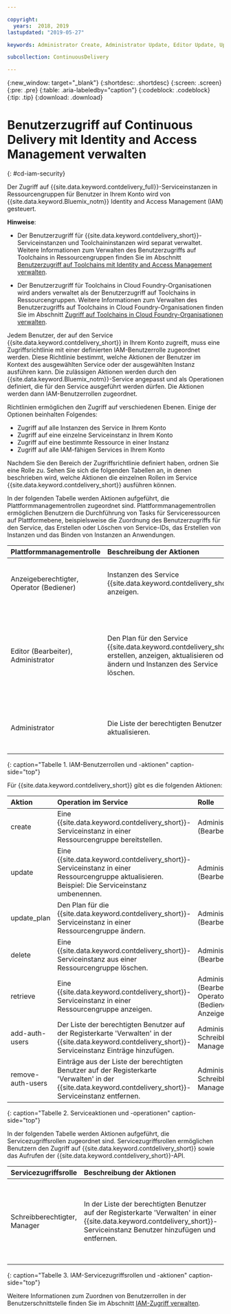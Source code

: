 ```yaml
---

copyright:
  years:  2018, 2019
lastupdated: "2019-05-27"

keywords: Administrator Create, Administrator Update, Editor Update, Update

subcollection: ContinuousDelivery

---
```


{:new_window: target="_blank"}
{:shortdesc: .shortdesc}
{:screen: .screen}
{:pre: .pre}
{:table: .aria-labeledby="caption"}
{:codeblock: .codeblock}
{:tip: .tip}
{:download: .download}


# Benutzerzugriff auf Continuous Delivery mit Identity and Access Management verwalten
{: #cd-iam-security}

Der Zugriff auf {{site.data.keyword.contdelivery_full}}-Serviceinstanzen in Ressourcengruppen für Benutzer in Ihrem Konto wird von {{site.data.keyword.Bluemix_notm}} Identity and Access Management (IAM) gesteuert. 

**Hinweise**: 

* Der Benutzerzugriff für {{site.data.keyword.contdelivery_short}}-Serviceinstanzen und Toolchaininstanzen wird separat verwaltet. Weitere Informationen zum Verwalten des Benutzerzugriffs auf Toolchains in Ressourcengruppen finden Sie im Abschnitt [Benutzerzugriff auf Toolchains mit Identity and Access Management verwalten](/docs/services/ContinuousDelivery?topic=ContinuousDelivery-toolchains-iam-security).

* Der Benutzerzugriff für Toolchains in Cloud Foundry-Organisationen wird anders verwaltet als der Benutzerzugriff auf Toolchains in Ressourcengruppen. Weitere Informationen zum Verwalten des Benutzerzugriffs auf Toolchains in Cloud Foundry-Organisationen finden Sie im Abschnitt [Zugriff auf Toolchains in Cloud Foundry-Organisationen verwalten](/docs/services/ContinuousDelivery?topic=ContinuousDelivery-toolchains-using#managing_access_orgs).

Jedem Benutzer, der auf den Service {{site.data.keyword.contdelivery_short}} in Ihrem Konto zugreift, muss eine Zugriffsrichtlinie mit einer definierten IAM-Benutzerrolle zugeordnet werden. Diese Richtlinie bestimmt, welche Aktionen der Benutzer im Kontext des ausgewählten Service oder der ausgewählten Instanz ausführen kann. Die zulässigen Aktionen werden durch den {{site.data.keyword.Bluemix_notm}}-Service angepasst und als Operationen definiert, die für den Service ausgeführt werden dürfen. Die Aktionen werden dann IAM-Benutzerrollen zugeordnet.

Richtlinien ermöglichen den Zugriff auf verschiedenen Ebenen. Einige der Optionen beinhalten Folgendes: 

* Zugriff auf alle Instanzen des Service in Ihrem Konto
* Zugriff auf eine einzelne Serviceinstanz in Ihrem Konto
* Zugriff auf eine bestimmte Ressource in einer Instanz
* Zugriff auf alle IAM-fähigen Services in Ihrem Konto

Nachdem Sie den Bereich der Zugriffsrichtlinie definiert haben, ordnen Sie eine Rolle zu. Sehen Sie sich die folgenden Tabellen an, in denen beschrieben wird, welche Aktionen die einzelnen Rollen im Service {{site.data.keyword.contdelivery_short}} ausführen können.

In der folgenden Tabelle werden Aktionen aufgeführt, die Plattformmanagementrollen zugeordnet sind. Plattformmanagementrollen ermöglichen Benutzern die Durchführung von Tasks für Serviceressourcen auf Plattformebene, beispielsweise die Zuordnung des Benutzerzugriffs für den Service, das Erstellen oder Löschen von Service-IDs, das Erstellen von Instanzen und das Binden von Instanzen an Anwendungen.

| Plattformmanagementrolle | Beschreibung der Aktionen | Beispielaktionen|
|:-----------------|:-----------------|:-----------------|
| Anzeigeberechtigter, Operator (Bediener) | Instanzen des Service {{site.data.keyword.contdelivery_short}} anzeigen. | <ul><li>Anklicken einer {{site.data.keyword.contdelivery_short}}-Serviceinstanz, um das entsprechende Dashboard zu öffnen.</li></ul>|
| Editor (Bearbeiter), Administrator | Den Plan für den Service {{site.data.keyword.contdelivery_short}} erstellen, anzeigen, aktualisieren oder ändern und Instanzen des Service löschen. |<ul><li>Bereitstellen einer Instanz von {{site.data.keyword.contdelivery_short}} in einer Ressourcengruppe.</li><li>Löschen einer Instanz von {{site.data.keyword.contdelivery_short}} aus einer Ressourcengruppe.</li><li>Ändern eines {{site.data.keyword.contdelivery_short}}-Instanzenplans von Lite in Professional.</li></ul> |
| Administrator | Die Liste der berechtigten Benutzer aktualisieren.| <ul><li>Hinzufügen eines Benutzers zur Liste der berechtigten Benutzer.</li><li>Entfernen eines Benutzers aus der Liste der berechtigten Benutzer.</li></ul> |
{: caption="Tabelle 1. IAM-Benutzerrollen und -aktionen" caption-side="top"}

 Für {{site.data.keyword.contdelivery_short}} gibt es die folgenden Aktionen:

| Aktion | Operation im Service | Rolle
|:-----------------|:-----------------|:--------------|
| create | Eine {{site.data.keyword.contdelivery_short}}-Serviceinstanz in einer Ressourcengruppe bereitstellen. | Administrator, Editor (Bearbeiter) |
| update | Eine {{site.data.keyword.contdelivery_short}}-Serviceinstanz in einer Ressourcengruppe aktualisieren. Beispiel: Die Serviceinstanz umbenennen. | Administrator, Editor (Bearbeiter) |
| update_plan | Den Plan für die {{site.data.keyword.contdelivery_short}}-Serviceinstanz in einer Ressourcengruppe ändern. | Administrator, Editor (Bearbeiter) |
| delete | Eine {{site.data.keyword.contdelivery_short}}-Serviceinstanz aus einer Ressourcengruppe löschen. | Administrator, Editor (Bearbeiter) |
| retrieve | Eine {{site.data.keyword.contdelivery_short}}-Serviceinstanz in einer Ressourcengruppe anzeigen. | Administrator, Editor (Bearbeiter), Operator (Bediener), Anzeigeberechtigter |
| add-auth-users | Der Liste der berechtigten Benutzer auf der Registerkarte 'Verwalten' in der {{site.data.keyword.contdelivery_short}}-Serviceinstanz Einträge hinzufügen. | Administrator, Schreibberechtigter, Manager |
| remove-auth-users | Einträge aus der Liste der berechtigten Benutzer auf der Registerkarte 'Verwalten' in der {{site.data.keyword.contdelivery_short}}-Serviceinstanz entfernen. | Administrator, Schreibberechtigter, Manager |
{: caption="Tabelle 2. Serviceaktionen und -operationen" caption-side="top"}

In der folgenden Tabelle werden Aktionen aufgeführt, die Servicezugriffsrollen zugeordnet sind. Servicezugriffsrollen ermöglichen Benutzern den Zugriff auf {{site.data.keyword.contdelivery_short}} sowie das Aufrufen der {{site.data.keyword.contdelivery_short}}-API.

| Servicezugriffsrolle | Beschreibung der Aktionen | Beispielaktionen|
|:-----------------|:-----------------|:-----------------|
| Schreibberechtigter, Manager | In der Liste der berechtigten Benutzer auf der Registerkarte 'Verwalten' in einer {{site.data.keyword.contdelivery_short}}-Serviceinstanz Benutzer hinzufügen und entfernen. | <ul><li>Hinzufügen eines berechtigten Benutzers.</li><li>Entfernen eines berechtigten Benutzers.</li></ul>|
{: caption="Tabelle 3. IAM-Servicezugriffsrollen und -aktionen" caption-side="top"}

Weitere Informationen zum Zuordnen von Benutzerrollen in der Benutzerschnittstelle finden Sie im Abschnitt [IAM-Zugriff verwalten](/docs/iam?topic=iam-iammanidaccser).
